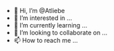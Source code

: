 - 👋 Hi, I’m @Atliebe
- 👀 I’m interested in ...
- 🌱 I’m currently learning ...
- 💞️ I’m looking to collaborate on ...
- 📫 How to reach me ...

<!---
Atliebe/Atliebe is a ✨ special ✨ repository because its `README.md` (this file) appears on your GitHub profile.
You can click the Preview link to take a look at your changes.
--->
